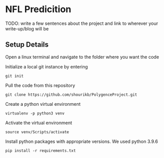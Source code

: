 # NFL Predicition

TODO: write a few sentences about the project and link to wherever your write-up/blog will be

## Setup Details

Open a linux terminal and
navigate to the folder where you want the code 

Initialize a local git instance by entering
```
git init
```

Pull the code from this repository
```
git clone https://github.com/shourikb/PolygenceProject.git
```

Create a python virtual environment
```
virtualenv -p python3 venv
```

Activate the virtual environment
```
source venv/Scripts/activate
```

Install python packages with appropriate versions. We used python 3.9.6
```
pip install -r requirements.txt
```



